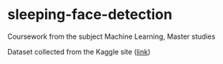 # sleeping-face-detection
Coursework from the subject Machine Learning, Master studies

Dataset collected from the Kaggle site ([link](https://www.kaggle.com/datasets/hazemfahmy/openned-closed-eyes))
